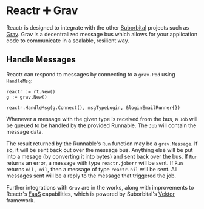 # Reactr ➕ Grav

Reactr is designed to integrate with the other [Suborbital](https://suborbital.dev) projects such as [Grav](https://github.com/suborbital/grav). Grav is a decentralized message bus which allows for your application code to communicate in a scalable, resilient way.

## Handle Messages
Reactr can respond to messages by connecting to a `grav.Pod` using `HandleMsg`:
```golang
reactr := rt.New()
g := grav.New()

reactr.HandleMsg(g.Connect(), msgTypeLogin, &loginEmailRunner{})
```
Whenever a message with the given type is received from the bus, a `Job` will be queued to be handled by the provided Runnable. The `Job` will contain the message data.

The result returned by the Runnable's `Run` function may be a `grav.Message`. If so, it will be sent back out over the message bus. Anything else will be put into a mesage (by converting it into bytes) and sent back over the bus. If `Run` returns an error, a message with type `reactr.joberr` will be sent. If `Run` returns `nil, nil`, then a message of type `reactr.nil` will be sent. All messages sent will be a reply to the message that triggered the job.

Further integrations with `Grav` are in the works, along with improvements to Reactr's [FaaS](./faas.md) capabilities, which is powered by Suborbital's [Vektor](https://github.com/suborbital/vektor) framework. 